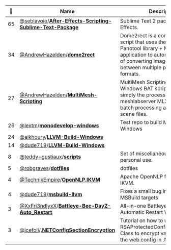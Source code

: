 |:star2: | Name | Description | 🌍|
|---|---|---|---|
|65|[@seblavoie](https://github.com/seblavoie)/[**After-Effects-Scripting-Sublime-Text-Package**](https://github.com/seblavoie/After-Effects-Scripting-Sublime-Text-Package)|Sublime Text 2 package for After Effects.||
|34|[@AndrewHazelden](https://github.com/AndrewHazelden)/[**dome2rect**](https://github.com/AndrewHazelden/dome2rect)|Dome2rect is a command line script that uses the open source Panotool library + MPRemap application to automate the process of converting image sequences between multiple panoramic formats.||
|27|[@AndrewHazelden](https://github.com/AndrewHazelden)/[**MultiMesh-Scripting**](https://github.com/AndrewHazelden/MultiMesh-Scripting)|MultiMesh Scripting is a set of Windows BAT scripts that help simply the process of running meshlabserver MLX scripts and batch processing a folder of 3D scene files.||
|26|[@lextm](https://github.com/lextm)/[**monodevelop-windows**](https://github.com/lextm/monodevelop-windows)|Test repo to build MonoDevelop on Windows||
|24|[@ajkhoury](https://github.com/ajkhoury)/[**LLVM-Build-Windows**](https://github.com/ajkhoury/LLVM-Build-Windows)|||
|14|[@dude719](https://github.com/dude719)/[**LLVM-Build-Windows**](https://github.com/dude719/LLVM-Build-Windows)|||
|8|[@teddy-gustiaux](https://github.com/teddy-gustiaux)/[**scripts**](https://github.com/teddy-gustiaux/scripts)|Set of miscellaneous scripts for personal use.||
|5|[@robgraves](https://github.com/robgraves)/[**dotfiles**](https://github.com/robgraves/dotfiles)|dotfiles||
|4|[@TechnikEmpire](https://github.com/TechnikEmpire)/[**OpenNLP.IKVM**](https://github.com/TechnikEmpire/OpenNLP.IKVM)|Apache OpenNLP for .NET via IKVM.||
|4|[@dude719](https://github.com/dude719)/[**msbuild-llvm**](https://github.com/dude719/msbuild-llvm)|Fixes a small bug in the LLVM MSBuild targets||
|3|[@XxFri3ndlyxX](https://github.com/XxFri3ndlyxX)/[**Battleye-Bec-DayZ-Auto_Restart**](https://github.com/XxFri3ndlyxX/Battleye-Bec-DayZ-Auto_Restart)|All-in-one Battleye, Bec, DayZ Automatic Restart With Message.||
|3|[@jcefoli](https://github.com/jcefoli)/[**.NETConfigSectionEncryption**](https://github.com/jcefoli/.NETConfigSectionEncryption)|Tutorial on how to use the RSAProtectedConfigurationProvider Class to encrypt various sections of the web.config in .NET applications||

